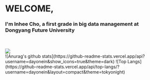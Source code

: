 # WELCOME, 

<!--
**dayonein/dayonein** is a ✨ _special_ ✨ repository because its `README.md` (this file) appears on your GitHub profile.
--!>

<h3> I'm Inhee Cho, a first grade in big data management at Dongyang Future University</h3><br>
<br>
<img src = "https://img.shields.io/badge/Python-white?style=for-the-badge&logo=Python&logoColor = {3776AB}"/>
<br>

![Anurag's github stats](https://github-readme-stats.vercel.app/api?username=dayonein&show_icons=true&theme=dark)

![Top Langs](https://github-readme-stats.vercel.app/api/top-langs/?username=dayonein&layout=compact&theme=tokyonight)




